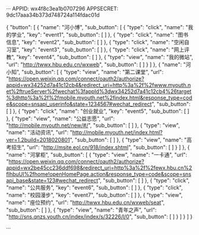 ···
APPID: wx4f8c3ea1b0707296
APPSECRET: 9dc17aaa34b373d748724a114fdac01d

{
    "button": [
        {
            "name": "河小博", 
            "sub_button": [
                {
                    "type": "click", 
                    "name": "我的学业", 
                    "key": "event1", 
                    "sub_button": [ ]
                }, 
                {
                    "type": "click", 
                    "name": "图书信息", 
                    "key": "event2", 
                    "sub_button": [ ]
                }, 
                {
                    "type": "click", 
                    "name": "空闲自习室", 
                    "key": "event3", 
                    "sub_button": [ ]
                }, 
                {
                    "type": "click", 
                    "name": "网上评教", 
                    "key": "event4", 
                    "sub_button": [ ]
                }, 
                {
                    "type": "view", 
                    "name": "我的微站", 
                    "url": "http://twwx.hbu.edu.cn/wxweb", 
                    "sub_button": [ ]
                }
            ]
        }, 
        {
            "name": "河小知", 
            "sub_button": [
                {
                    "type": "view", 
                    "name": "第二课堂", 
                    "url": "https://open.weixin.qq.com/connect/oauth2/authorize?appid=wx34252d7a41c12cb4&redirect_uri=http%3a%2f%2fwww.myouth.net%2ftrueServer%2fwechat%3fappId%3dwx34252d7a41c12cb4%26target%3dhttp%3a%2f%2fmobile.myouth.net%2findex.html&response_type=code&scope=snsapi_userinfo&state=1234567#wechat_redirect", 
                    "sub_button": [ ]
                }, 
                {
                    "type": "click", 
                    "name": "创业就业", 
                    "key": "event5", 
                    "sub_button": [ ]
                }, 
                {
                    "type": "view", 
                    "name": "公益志愿", 
                    "url": "http://mobile.myouth.net/new/#/", 
                    "sub_button": [ ]
                }, 
                {
                    "type": "view", 
                    "name": "活动资讯", 
                    "url": "http://mobile.myouth.net/index.html?ver=1.2build=2018020801", 
                    "sub_button": [ ]
                }, 
                {
                    "type": "view", 
                    "name": "高考招生", 
                    "url": "http://msite.eol.cn/918/index.shtml", 
                    "sub_button": [ ]
                }
            ]
        }, 
        {
            "name": "河掌柜", 
            "sub_button": [
                {
                    "type": "view", 
                    "name": "一卡通", 
                    "url": "https://open.weixin.qq.com/connect/oauth2/authorize?appid=wx2be45cc236ddf698&redirect_uri=http%3a%2f%2fewx.hbu.cn%2fIhbuUI%2fhome!openHomePage.action&response_type=code&scope=snsapi_base&state=123#wechat_redirect", 
                    "sub_button": [ ]
                }, 
                {
                    "type": "click", 
                    "name": "公共服务", 
                    "key": "event6", 
                    "sub_button": [ ]
                }, 
                {
                    "type": "click", 
                    "name": "校园漫步", 
                    "key": "event7", 
                    "sub_button": [ ]
                }, 
                {
                    "type": "view", 
                    "name": "座位预约", 
                    "url": "http://twwx.hbu.edu.cn/wxweb/seat", 
                    "sub_button": [ ]
                }, 
                {
                    "type": "view", 
                    "name": "青年之声", 
                    "url": "http://sns.qnzs.youth.cn/index/index/s/32226/l/0", 
                    "sub_button": [ ]
                }
            ]
        }
    ]
}

···